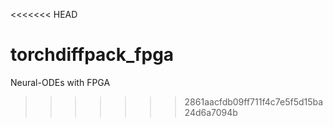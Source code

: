 <<<<<<< HEAD
# torchdiffpack_fpga
Neural-ODEs with FPGA
>>>>>>> 2861aacfdb09ff711f4c7e5f5d15ba24d6a7094b
